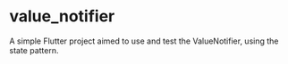 # value_notifier

A simple Flutter project aimed to use and test the ValueNotifier, using the state pattern.
